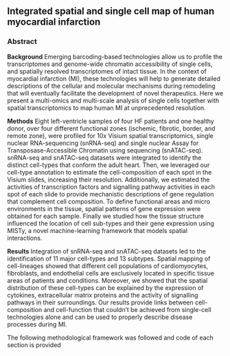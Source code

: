 ## Integrated spatial and single cell map of human myocardial infarction

### Abstract

**Background**
Emerging barcoding-based technologies allow us to profile the transcriptomes and genome-wide chromatin accessibility of single cells, and spatially resolved transcriptomes of intact tissue. In the context of myocardial infarction (MI), these technologies will help to generate detailed descriptions of the cellular and molecular mechanisms during remodeling that will eventually facilitate the development of novel therapeutics. Here we present a multi-omics and multi-scale analysis of single cells together with spatial transcriptomics to map human MI at unprecedented resolution.

**Methods**
Eight left-ventricle samples of four HF patients and one healthy donor, over four different functional zones (ischemic, fibrotic, border, and remote zone), were profiled for 10x Visium spatial transcriptomics, single nuclear RNA-sequencing (snRNA-seq) and single nuclear Assay for Transposase-Accessible Chromatin using sequencing (snATAC-seq). snRNA-seq and snATAC-seq datasets were integrated to identify the distinct cell-types that conform the adult heart. Then, we leveraged our cell-type annotation to estimate the cell-composition of each spot in the Visium slides, increasing their resolution. Additionally, we estimated the activities of transcription factors and signalling pathway activities in each spot of each slide to provide mechanistic descriptions of gene regulation that complement cell composition. To define functional areas and micro environments in the tissue, spatial patterns of gene expression were obtained for each sample. Finally we studied how the tissue structure influenced the location of cell sub-types and their gene expression using MISTy, a novel machine-learning framework that models spatial interactions.
 
**Results**
Integration of snRNA-seq and snATAC-seq datasets led to the identification of 11 major cell-types and 13 subtypes. Spatial mapping of cell-lineages showed that different cell populations of cardiomyocytes, fibroblasts, and endothelial cells are exclusively located in specific tissue areas of patients and conditions. Moreover, we showed that the spatial distribution of these cell-types can be explained by the expression of cytokines, extracellular matrix proteins and the activity of signalling pathways in their surroundings. Our results provide links between cell-composition and cell-function that couldn’t be achieved from single-cell technologies alone and can be used to properly describe disease processes during MI.

The following methodological framework was followed and code of each section is provided


